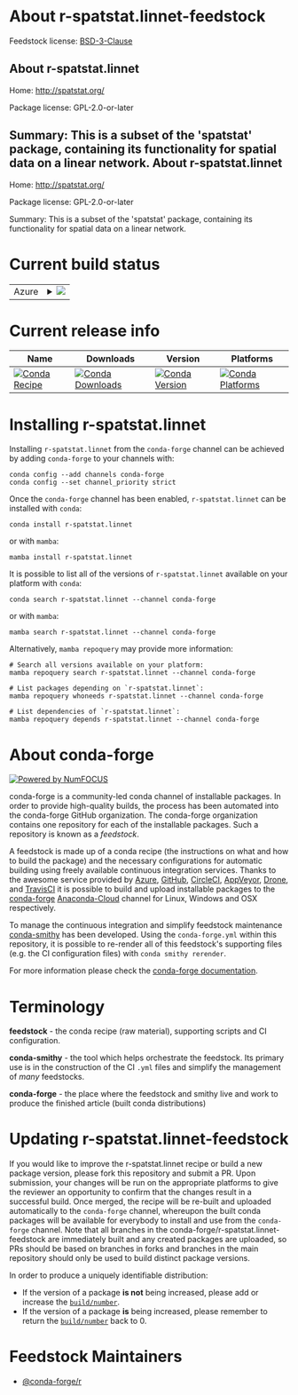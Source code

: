 About r-spatstat.linnet-feedstock
=================================

Feedstock license: [BSD-3-Clause](https://github.com/conda-forge/r-spatstat.linnet-feedstock/blob/main/LICENSE.txt)

About r-spatstat.linnet
-----------------------

Home: http://spatstat.org/

Package license: GPL-2.0-or-later

Summary: This is a subset of the 'spatstat' package, containing its functionality for spatial data on a linear network.
About r-spatstat.linnet
-----------------------

Home: http://spatstat.org/

Package license: GPL-2.0-or-later

Summary: This is a subset of the 'spatstat' package, containing its functionality for spatial data on a linear network.

Current build status
====================


<table>
    
  <tr>
    <td>Azure</td>
    <td>
      <details>
        <summary>
          <a href="https://dev.azure.com/conda-forge/feedstock-builds/_build/latest?definitionId=12212&branchName=main">
            <img src="https://dev.azure.com/conda-forge/feedstock-builds/_apis/build/status/r-spatstat.linnet-feedstock?branchName=main">
          </a>
        </summary>
        <table>
          <thead><tr><th>Variant</th><th>Status</th></tr></thead>
          <tbody><tr>
              <td>linux_64_r_base4.1</td>
              <td>
                <a href="https://dev.azure.com/conda-forge/feedstock-builds/_build/latest?definitionId=12212&branchName=main">
                  <img src="https://dev.azure.com/conda-forge/feedstock-builds/_apis/build/status/r-spatstat.linnet-feedstock?branchName=main&jobName=linux&configuration=linux%20linux_64_r_base4.1" alt="variant">
                </a>
              </td>
            </tr><tr>
              <td>linux_64_r_base4.2</td>
              <td>
                <a href="https://dev.azure.com/conda-forge/feedstock-builds/_build/latest?definitionId=12212&branchName=main">
                  <img src="https://dev.azure.com/conda-forge/feedstock-builds/_apis/build/status/r-spatstat.linnet-feedstock?branchName=main&jobName=linux&configuration=linux%20linux_64_r_base4.2" alt="variant">
                </a>
              </td>
            </tr><tr>
              <td>osx_64_r_base4.1</td>
              <td>
                <a href="https://dev.azure.com/conda-forge/feedstock-builds/_build/latest?definitionId=12212&branchName=main">
                  <img src="https://dev.azure.com/conda-forge/feedstock-builds/_apis/build/status/r-spatstat.linnet-feedstock?branchName=main&jobName=osx&configuration=osx%20osx_64_r_base4.1" alt="variant">
                </a>
              </td>
            </tr><tr>
              <td>osx_64_r_base4.2</td>
              <td>
                <a href="https://dev.azure.com/conda-forge/feedstock-builds/_build/latest?definitionId=12212&branchName=main">
                  <img src="https://dev.azure.com/conda-forge/feedstock-builds/_apis/build/status/r-spatstat.linnet-feedstock?branchName=main&jobName=osx&configuration=osx%20osx_64_r_base4.2" alt="variant">
                </a>
              </td>
            </tr><tr>
              <td>win_64</td>
              <td>
                <a href="https://dev.azure.com/conda-forge/feedstock-builds/_build/latest?definitionId=12212&branchName=main">
                  <img src="https://dev.azure.com/conda-forge/feedstock-builds/_apis/build/status/r-spatstat.linnet-feedstock?branchName=main&jobName=win&configuration=win%20win_64_" alt="variant">
                </a>
              </td>
            </tr>
          </tbody>
        </table>
      </details>
    </td>
  </tr>
</table>

Current release info
====================

| Name | Downloads | Version | Platforms |
| --- | --- | --- | --- |
| [![Conda Recipe](https://img.shields.io/badge/recipe-r--spatstat.linnet-green.svg)](https://anaconda.org/conda-forge/r-spatstat.linnet) | [![Conda Downloads](https://img.shields.io/conda/dn/conda-forge/r-spatstat.linnet.svg)](https://anaconda.org/conda-forge/r-spatstat.linnet) | [![Conda Version](https://img.shields.io/conda/vn/conda-forge/r-spatstat.linnet.svg)](https://anaconda.org/conda-forge/r-spatstat.linnet) | [![Conda Platforms](https://img.shields.io/conda/pn/conda-forge/r-spatstat.linnet.svg)](https://anaconda.org/conda-forge/r-spatstat.linnet) |

Installing r-spatstat.linnet
============================

Installing `r-spatstat.linnet` from the `conda-forge` channel can be achieved by adding `conda-forge` to your channels with:

```
conda config --add channels conda-forge
conda config --set channel_priority strict
```

Once the `conda-forge` channel has been enabled, `r-spatstat.linnet` can be installed with `conda`:

```
conda install r-spatstat.linnet
```

or with `mamba`:

```
mamba install r-spatstat.linnet
```

It is possible to list all of the versions of `r-spatstat.linnet` available on your platform with `conda`:

```
conda search r-spatstat.linnet --channel conda-forge
```

or with `mamba`:

```
mamba search r-spatstat.linnet --channel conda-forge
```

Alternatively, `mamba repoquery` may provide more information:

```
# Search all versions available on your platform:
mamba repoquery search r-spatstat.linnet --channel conda-forge

# List packages depending on `r-spatstat.linnet`:
mamba repoquery whoneeds r-spatstat.linnet --channel conda-forge

# List dependencies of `r-spatstat.linnet`:
mamba repoquery depends r-spatstat.linnet --channel conda-forge
```


About conda-forge
=================

[![Powered by
NumFOCUS](https://img.shields.io/badge/powered%20by-NumFOCUS-orange.svg?style=flat&colorA=E1523D&colorB=007D8A)](https://numfocus.org)

conda-forge is a community-led conda channel of installable packages.
In order to provide high-quality builds, the process has been automated into the
conda-forge GitHub organization. The conda-forge organization contains one repository
for each of the installable packages. Such a repository is known as a *feedstock*.

A feedstock is made up of a conda recipe (the instructions on what and how to build
the package) and the necessary configurations for automatic building using freely
available continuous integration services. Thanks to the awesome service provided by
[Azure](https://azure.microsoft.com/en-us/services/devops/), [GitHub](https://github.com/),
[CircleCI](https://circleci.com/), [AppVeyor](https://www.appveyor.com/),
[Drone](https://cloud.drone.io/welcome), and [TravisCI](https://travis-ci.com/)
it is possible to build and upload installable packages to the
[conda-forge](https://anaconda.org/conda-forge) [Anaconda-Cloud](https://anaconda.org/)
channel for Linux, Windows and OSX respectively.

To manage the continuous integration and simplify feedstock maintenance
[conda-smithy](https://github.com/conda-forge/conda-smithy) has been developed.
Using the ``conda-forge.yml`` within this repository, it is possible to re-render all of
this feedstock's supporting files (e.g. the CI configuration files) with ``conda smithy rerender``.

For more information please check the [conda-forge documentation](https://conda-forge.org/docs/).

Terminology
===========

**feedstock** - the conda recipe (raw material), supporting scripts and CI configuration.

**conda-smithy** - the tool which helps orchestrate the feedstock.
                   Its primary use is in the construction of the CI ``.yml`` files
                   and simplify the management of *many* feedstocks.

**conda-forge** - the place where the feedstock and smithy live and work to
                  produce the finished article (built conda distributions)


Updating r-spatstat.linnet-feedstock
====================================

If you would like to improve the r-spatstat.linnet recipe or build a new
package version, please fork this repository and submit a PR. Upon submission,
your changes will be run on the appropriate platforms to give the reviewer an
opportunity to confirm that the changes result in a successful build. Once
merged, the recipe will be re-built and uploaded automatically to the
`conda-forge` channel, whereupon the built conda packages will be available for
everybody to install and use from the `conda-forge` channel.
Note that all branches in the conda-forge/r-spatstat.linnet-feedstock are
immediately built and any created packages are uploaded, so PRs should be based
on branches in forks and branches in the main repository should only be used to
build distinct package versions.

In order to produce a uniquely identifiable distribution:
 * If the version of a package **is not** being increased, please add or increase
   the [``build/number``](https://docs.conda.io/projects/conda-build/en/latest/resources/define-metadata.html#build-number-and-string).
 * If the version of a package **is** being increased, please remember to return
   the [``build/number``](https://docs.conda.io/projects/conda-build/en/latest/resources/define-metadata.html#build-number-and-string)
   back to 0.

Feedstock Maintainers
=====================

* [@conda-forge/r](https://github.com/conda-forge/r/)

